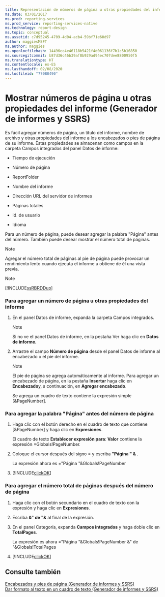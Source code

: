 ```yaml
---
title: Representación de números de página u otras propiedades del informe (Generador de informes) | Microsoft Docs
ms.date: 03/01/2017
ms.prod: reporting-services
ms.prod_service: reporting-services-native
ms.technology: report-design
ms.topic: conceptual
ms.assetid: c7d95245-4709-4d04-acb4-59bf71e60d97
author: maggiesMSFT
ms.author: maggies
ms.openlocfilehash: 14496cc4e46118b5421f4d061136f7b1c5b16850
ms.sourcegitcommit: b87d36c46b39af8b929ad94ec707dee8800950f5
ms.translationtype: HT
ms.contentlocale: es-ES
ms.lasthandoff: 02/08/2020
ms.locfileid: "77080490"
---
```

# <a name="display-page-numbers-or-other-report-properties-report-builder-and-ssrs"></a>Mostrar números de página u otras propiedades del informe (Generador de informes y SSRS)
  Es fácil agregar números de página, un título del informe, nombre de archivo y otras propiedades del informe a los encabezados o pies de página de su informe. Estas propiedades se almacenan como campos en la carpeta Campos integrados del panel Datos de informe:  
  
-   Tiempo de ejecución  
  
-   Número de página  
  
-   ReportFolder  
  
-   Nombre del informe  
  
-   Dirección URL del servidor de informes  
  
-   Páginas totales  
  
-   Id. de usuario  
  
-   Idioma  
  
 Para un número de página, puede desear agregar la palabra "Página" antes del número. También puede desear mostrar el número total de páginas.  
  
> [!NOTE]  
>  Agregar el número total de páginas al pie de página puede provocar un rendimiento lento cuando ejecuta el informe u obtiene de él una vista previa.  
  
> [!NOTE]  
>  [!INCLUDE[ssRBRDDup](../../includes/ssrbrddup-md.md)]  
  
### <a name="to-add-a-page-number-or-other-report-properties"></a>Para agregar un número de página u otras propiedades del informe  
  
1.  En el panel Datos de informe, expanda la carpeta Campos integrados.  
  
    > [!NOTE]  
    >  Si no ve el panel Datos de informe, en la pestaña Ver haga clic en **Datos de informe**.  
  
2.  Arrastre el campo **Número de página** desde el panel Datos de informe al encabezado o el pie del informe.  
  
    > [!NOTE]  
    >  El pie de página se agrega automáticamente al informe. Para agregar un encabezado de página, en la pestaña **Insertar** haga clic en **Encabezado**y, a continuación, en **Agregar encabezado**.  
    >   
    >  Se agrega un cuadro de texto contiene la expresión simple [&PageNumber].  
  
### <a name="to-add-the-word-page-before-the-page-number"></a>Para agregar la palabra "Página" antes del número de página  
  
1.  Haga clic con el botón derecho en el cuadro de texto que contiene [&PageNumber] y haga clic en **Expresiones**.  
  
     El cuadro de texto **Establecer expresión para: Valor** contiene la expresión =Globals!PageNumber.  
  
2.  Coloque el cursor después del signo = y escriba **"Página " &** .  
  
     La expresión ahora es ="Página "&Globals!PageNumber  
  
3.  [!INCLUDE[clickOK](../../includes/clickok-md.md)]  
  
### <a name="to-add-total-number-of-pages-after-the-page-number"></a>Para agregar el número total de páginas después del número de página  
  
1.  Haga clic con el botón secundario en el cuadro de texto con la expresión y haga clic en **Expresiones**.  
  
2.  Escriba **&" de "&** al final de la expresión.  
  
3.  En el panel Categoría, expanda **Campos integrados** y haga doble clic en **TotalPages**.  
  
     La expresión es ahora ="Página "&Globals!PageNumber &" de "&Globals!TotalPages  
  
4.  [!INCLUDE[clickOK](../../includes/clickok-md.md)]  
  
## <a name="see-also"></a>Consulte también  
 [Encabezados y pies de página &#40;Generador de informes y SSRS&#41;](../../reporting-services/report-design/page-headers-and-footers-report-builder-and-ssrs.md)   
 [Dar formato al texto en un cuadro de texto &#40;Generador de informes y SSRS&#41;](../../reporting-services/report-design/format-text-in-a-text-box-report-builder-and-ssrs.md)  
  
  
